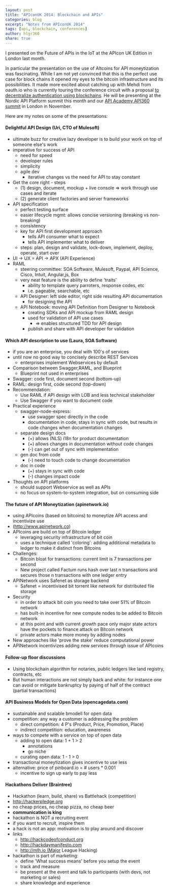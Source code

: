 ```yaml
---
layout: post
title: "APIconUK 2014: Blockchain and APIs"
categories: blog
excerpt: "Notes from APIconUK 2014"
tags: [api, blockchain, conferences]
author: hlgr360
share: true
---
```


I presented on the Future of APIs in the IoT at the APIcon UK Edition in London last month.

In particular the presentation on the use of Altcoins for API moneytization was fascinating. While I am not yet convinced that this is the perfect use case for block chains it opened my eyes to the bitcoin infrastructure and its possibilities. It made more excited about catching up with Mehdi from oauth.io who is currently touring the conference circuit with a proposal [to decentralize authentication using blockchains](http://nordicapis.com/sessions/decentralizing-identity-by-mixing-oauth-and-bitcoin-protocols/). He will be presenting at the Nordic API Platform summit this month and our [API Academy API360 summit](http://www.apiacademy.co/api360/) in London in November.

Here are my notes on some of the presentations:

#### Delightful API Design (Uri, CTO of Mulesoft)

* ultimate buzz for creative lazy developer is to build your work on top of someone else's work
* imperative for success of API
  * need for speed
  * developer rules
  * simplicity
  * agile dev
    * iterative changes vs the need for API to stay constant
* Get the core right - steps
  * (1) design, document, mockup + live console => work through use cases and iterate
  * (2) generate client factories and server frameworks
* API specification
  * perfect testing surface
  * easier lifecycle mgmt: allows concise versioning (breaking vs non-breaking)
  * consistency
  * key for API first development approach
    * tells API consumer what to expect
    * tells API implementer what to deliver
  * steps: plan, design and validate, lock-down, implement, deploy, operate, start over
* UI -> UX = API -> APX (API Experience)
* RAML
  * steering committee: SOA Software, Mulesoft, Paypal, API Science, Cisco, Intuit, Angular,js, Box
  * very neat feature is the ability to define 'traits'
    * ability to template query parroters, response codes, etc
    * i.e. pageable, searchable, etc
  * API Designer: left side editor, right side resulting API documentation
    * for designing the API
  * API Notebook: moving API Definition from Designer to Notebook
    * creating SDKs and API mockup from RAML design
    * used for validation of API use cases
      * => enables structured TDD for API design
    * publish and share with API developer for validation

#### Which API description to use (Laura, SOA Software)

* if you are an enterprise, you deal with 100's of services
* until now no good way to concisely describe REST Services
  * enterprises implement Webservices by default
* Comparison between Swagger,RAML, and Blueprint
  * Blueprint not used in enterprises
* Swagger: code first, document second (bottom-up)
* RAML: design first, code second (top-down)
* Recommendation:
  * Use RAML if API design with LOB and less technical stakeholder
  * Use Swagger if you want to document code
* Practical experience
  * swagger-node-express:
    * use swagger spec directly in the code
    * documentation in code, stays in sync with code, but results in code changes when documentation changes
  * separate design docs
    * (+) allows (NLS) i18n for product documentation
    * (+) allows changes in documentation without code changes
    * (-) can get out of sync with implementation
  * gen doc from code
    * (-) need to touch code to change documentation
  * doc in code
    * (+) stays in sync with code
    * (-) changes impact code
* Thoughts on API platforms
  * should support Webservice as well as APIs
  * no focus on system-to-system integration, but on consuming side

#### The future of API Moneytization (apinetwork.io)

* using APIcoins (based on bitcoins) to moneytize API access and incentivize use
* (http://www.apinetwork.co)
* APIcoins are build on top of Bitcoin ledger
  * leveraging security infrastructure of bit coin
  * uses a technique called 'coloring': adding additional metadata to ledger to make it distinct from Bitcoins
* Challenges:
  * Bitcoin bloat for transactions: current limit is 7 transactions per second
  * New project called Factum runs hash over last n transactions and secures those n transactions with one ledger entry
* APINetwork uses Safenet as storage backend
  * Safenet = incentivised bit torrent like network for distributed file storage
* Security
  * in order to attack bit coin you need to take over 51% of Bitcoin network
  * has built-in incentive for new compute nodes to be added to Bitcoin network
  * at this point and with current growth pace only major state actors have the pockets to finance attack on Bitcoin network
  * private actors make more money by adding nodes
* New approaches like 'prove the stake' reduce computational power
* APINetwork incentivizes adding new services through issue of APIcoins

#### Follow-up floor discussions

* Using blockchain algorithm for notaries, public ledgers like land registry, contracts, etc
* But human interactions are not simply back and white: for instance one can avoid or mitigate bankruptcy by paying of half of the contract (partial transactions)

#### API Business Models for Open Data (opencagedata.com)

* sustainable and scalable bmodell for open data
* competition: any way a customer is addressing the problem
  * direct competition: 4 P's (Product, Price, Promotion, Place)
  * indirect competition: education, awareness
* ways to compete with a service on top of open data
  * adding to open data: 1 + 1 > 2
    * annotations
    * go niche
  * curating open data: 1 - 1 > 0
* transactional moneytization gives incentive to use less
* alternative: price of pinboard.io = # users * 0.001
  * incentive to sign up early to pay less

#### Hackathons Deliver (Braintree)

* Hackathon (learn, build, share) vs Battlehack (competition)
* http://hackerpledge.org
* no cheap prices, no cheap pizza, no cheap beer
* **communication is king**
* hackathon is NOT a recruiting event
* if you want to recruit, inspire them
* a hack is not an app: motivation is to play around and discover
* links
  * http://hackcodeofconduct.org
  * http://hackdaymanifesto.com
  * http://mlh.io (Major League Hacking)
* hackathon is part of marketing:
  * define 'What success means' before you setup the event
  * track and measure
  * be present at the event and talk to participants (with devs, not marketing or sales)
  * share knowledge and experience
